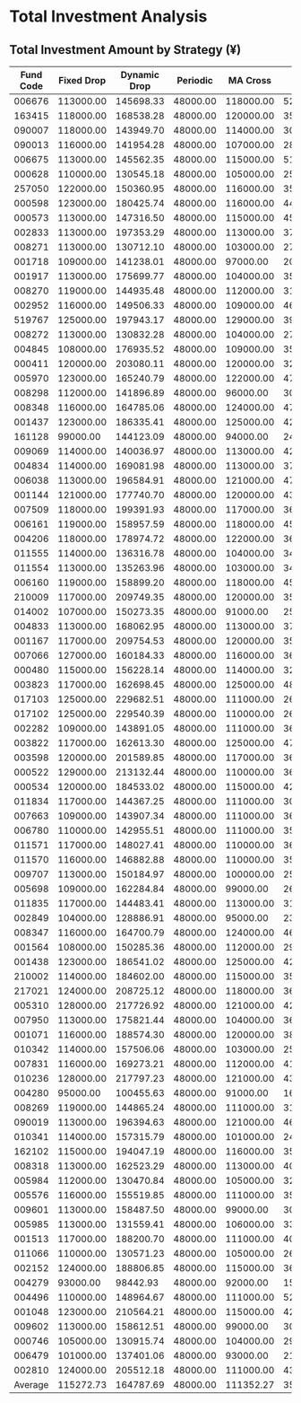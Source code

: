 # Total Investment Analysis

## Total Investment Amount by Strategy (¥)

| Fund Code | Fixed Drop | Dynamic Drop | Periodic | MA Cross | RSI | Enhanced RSI | Value Avg |
|---|---|---|---|---|---|---|---|
| 006676 | 113000.00 | 145698.33 | 48000.00 | 118000.00 | 52000.00 | 105000.00 | 77985.05 |
| 163415 | 118000.00 | 168538.28 | 48000.00 | 120000.00 | 35500.00 | 30000.00 | 77963.01 |
| 090007 | 118000.00 | 143949.70 | 48000.00 | 114000.00 | 30000.00 | 25000.00 | 77986.11 |
| 090013 | 116000.00 | 141954.28 | 48000.00 | 107000.00 | 28500.00 | 19000.00 | 77981.02 |
| 006675 | 113000.00 | 145562.35 | 48000.00 | 115000.00 | 51500.00 | 102000.00 | 77984.47 |
| 000628 | 110000.00 | 130545.18 | 48000.00 | 105000.00 | 25500.00 | 4000.00 | 77951.61 |
| 257050 | 122000.00 | 150360.95 | 48000.00 | 116000.00 | 35500.00 | 16000.00 | 77973.28 |
| 000598 | 123000.00 | 180425.74 | 48000.00 | 116000.00 | 44000.00 | 55000.00 | 77969.87 |
| 000573 | 113000.00 | 147316.50 | 48000.00 | 115000.00 | 45000.00 | 55000.00 | 77975.99 |
| 002833 | 113000.00 | 197353.29 | 48000.00 | 113000.00 | 37500.00 | 43000.00 | 77980.51 |
| 008271 | 113000.00 | 130712.10 | 48000.00 | 103000.00 | 27500.00 | 8000.00 | 77976.55 |
| 001718 | 109000.00 | 141238.01 | 48000.00 | 97000.00 | 20500.00 | 20000.00 | 77960.14 |
| 001917 | 113000.00 | 175699.77 | 48000.00 | 104000.00 | 35000.00 | 35000.00 | 77973.08 |
| 008270 | 119000.00 | 144935.48 | 48000.00 | 112000.00 | 31500.00 | 21000.00 | 77983.72 |
| 002952 | 116000.00 | 149506.33 | 48000.00 | 109000.00 | 46500.00 | 51000.00 | 77985.94 |
| 519767 | 125000.00 | 197943.17 | 48000.00 | 129000.00 | 39000.00 | 35000.00 | 77974.79 |
| 008272 | 113000.00 | 130832.28 | 48000.00 | 104000.00 | 27500.00 | 8000.00 | 77977.38 |
| 004845 | 108000.00 | 176935.52 | 48000.00 | 109000.00 | 35000.00 | 34000.00 | 77986.13 |
| 000411 | 120000.00 | 203080.11 | 48000.00 | 120000.00 | 32000.00 | 16000.00 | 77984.38 |
| 005970 | 123000.00 | 165240.79 | 48000.00 | 122000.00 | 47500.00 | 65000.00 | 77979.05 |
| 008298 | 112000.00 | 141896.89 | 48000.00 | 96000.00 | 30000.00 | 40000.00 | 77984.80 |
| 008348 | 116000.00 | 164785.06 | 48000.00 | 124000.00 | 47500.00 | 54000.00 | 77977.62 |
| 001437 | 123000.00 | 186335.41 | 48000.00 | 125000.00 | 42500.00 | 53000.00 | 77968.25 |
| 161128 | 99000.00 | 144123.09 | 48000.00 | 94000.00 | 24500.00 | 20000.00 | 77948.24 |
| 009069 | 114000.00 | 140036.97 | 48000.00 | 113000.00 | 42000.00 | 23000.00 | 77986.47 |
| 004834 | 114000.00 | 169081.98 | 48000.00 | 113000.00 | 37500.00 | 34000.00 | 77990.45 |
| 006038 | 113000.00 | 196584.91 | 48000.00 | 121000.00 | 47000.00 | 50000.00 | 77975.02 |
| 001144 | 121000.00 | 177740.70 | 48000.00 | 120000.00 | 43000.00 | 36000.00 | 77981.41 |
| 007509 | 118000.00 | 199391.93 | 48000.00 | 117000.00 | 36000.00 | 14000.00 | 77975.68 |
| 006161 | 119000.00 | 158957.59 | 48000.00 | 118000.00 | 45000.00 | 25000.00 | 77982.96 |
| 004206 | 118000.00 | 178974.72 | 48000.00 | 122000.00 | 36500.00 | 15000.00 | 77981.04 |
| 011555 | 114000.00 | 136316.78 | 48000.00 | 104000.00 | 34500.00 | 25000.00 | 77987.01 |
| 011554 | 113000.00 | 135263.96 | 48000.00 | 103000.00 | 34000.00 | 25000.00 | 77986.95 |
| 006160 | 119000.00 | 158899.20 | 48000.00 | 118000.00 | 45000.00 | 25000.00 | 77982.40 |
| 210009 | 117000.00 | 209749.35 | 48000.00 | 120000.00 | 35500.00 | 43000.00 | 77980.66 |
| 014002 | 107000.00 | 150273.35 | 48000.00 | 91000.00 | 25500.00 | 24000.00 | 77978.23 |
| 004833 | 113000.00 | 168062.95 | 48000.00 | 113000.00 | 37500.00 | 33000.00 | 77990.23 |
| 001167 | 117000.00 | 209754.53 | 48000.00 | 120000.00 | 35000.00 | 40000.00 | 77985.83 |
| 007066 | 127000.00 | 160184.33 | 48000.00 | 116000.00 | 36500.00 | 36000.00 | 77986.18 |
| 000480 | 115000.00 | 156228.14 | 48000.00 | 114000.00 | 32000.00 | 29000.00 | 77951.53 |
| 003823 | 117000.00 | 162698.45 | 48000.00 | 125000.00 | 48000.00 | 54000.00 | 77971.98 |
| 017103 | 125000.00 | 229682.51 | 48000.00 | 111000.00 | 26500.00 | 9000.00 | 77987.77 |
| 017102 | 125000.00 | 229540.39 | 48000.00 | 110000.00 | 26500.00 | 9000.00 | 77987.67 |
| 002282 | 109000.00 | 143891.05 | 48000.00 | 111000.00 | 36000.00 | 52000.00 | 77984.81 |
| 003822 | 117000.00 | 162613.30 | 48000.00 | 125000.00 | 47000.00 | 53000.00 | 77971.36 |
| 003598 | 120000.00 | 201589.85 | 48000.00 | 117000.00 | 36000.00 | 14000.00 | 77975.56 |
| 000522 | 129000.00 | 213132.44 | 48000.00 | 110000.00 | 36000.00 | 21000.00 | 77968.15 |
| 000534 | 120000.00 | 184533.02 | 48000.00 | 115000.00 | 42000.00 | 52000.00 | 77969.45 |
| 011834 | 117000.00 | 144367.25 | 48000.00 | 111000.00 | 30500.00 | 28000.00 | 77986.51 |
| 007663 | 109000.00 | 143907.34 | 48000.00 | 111000.00 | 36000.00 | 52000.00 | 77984.87 |
| 006780 | 110000.00 | 142955.51 | 48000.00 | 111000.00 | 35000.00 | 55000.00 | 77985.56 |
| 011571 | 117000.00 | 148027.41 | 48000.00 | 110000.00 | 36500.00 | 25000.00 | 77989.15 |
| 011570 | 116000.00 | 146882.88 | 48000.00 | 110000.00 | 35500.00 | 22000.00 | 77988.86 |
| 009707 | 113000.00 | 150184.97 | 48000.00 | 100000.00 | 25000.00 | 22000.00 | 77984.59 |
| 005698 | 109000.00 | 162284.84 | 48000.00 | 99000.00 | 26500.00 | 25000.00 | 77980.56 |
| 011835 | 117000.00 | 144483.41 | 48000.00 | 113000.00 | 31500.00 | 28000.00 | 77986.83 |
| 002849 | 104000.00 | 128886.91 | 48000.00 | 95000.00 | 23500.00 | 31000.00 | 77979.55 |
| 008347 | 116000.00 | 164700.79 | 48000.00 | 124000.00 | 46000.00 | 53000.00 | 77977.22 |
| 001564 | 108000.00 | 150285.36 | 48000.00 | 112000.00 | 29500.00 | 30000.00 | 77969.71 |
| 001438 | 123000.00 | 186541.02 | 48000.00 | 125000.00 | 42500.00 | 53000.00 | 77974.22 |
| 210002 | 114000.00 | 184602.00 | 48000.00 | 115000.00 | 35500.00 | 38000.00 | 77979.12 |
| 217021 | 124000.00 | 208725.12 | 48000.00 | 118000.00 | 36000.00 | 19000.00 | 77956.00 |
| 005310 | 128000.00 | 217726.92 | 48000.00 | 121000.00 | 42000.00 | 23000.00 | 77976.53 |
| 007950 | 113000.00 | 175821.44 | 48000.00 | 104000.00 | 36000.00 | 38000.00 | 77973.78 |
| 001071 | 116000.00 | 188574.30 | 48000.00 | 120000.00 | 38500.00 | 29000.00 | 77969.08 |
| 010342 | 114000.00 | 157506.06 | 48000.00 | 103000.00 | 25000.00 | 27000.00 | 77989.02 |
| 007831 | 116000.00 | 169273.21 | 48000.00 | 112000.00 | 41500.00 | 35000.00 | 77986.63 |
| 010236 | 128000.00 | 217797.23 | 48000.00 | 121000.00 | 43000.00 | 24000.00 | 77976.85 |
| 004280 | 95000.00 | 100455.63 | 48000.00 | 91000.00 | 16000.00 | 15000.00 | 77986.87 |
| 008269 | 119000.00 | 144865.24 | 48000.00 | 111000.00 | 31500.00 | 21000.00 | 77983.43 |
| 090019 | 113000.00 | 196394.63 | 48000.00 | 121000.00 | 46500.00 | 50000.00 | 77975.02 |
| 010341 | 114000.00 | 157315.79 | 48000.00 | 101000.00 | 24500.00 | 22000.00 | 77988.70 |
| 162102 | 115000.00 | 194047.19 | 48000.00 | 116000.00 | 35500.00 | 45000.00 | 77989.59 |
| 008318 | 113000.00 | 162523.29 | 48000.00 | 113000.00 | 40000.00 | 31000.00 | 77986.17 |
| 005984 | 112000.00 | 130470.84 | 48000.00 | 105000.00 | 32500.00 | 31000.00 | 77984.93 |
| 005576 | 116000.00 | 155519.85 | 48000.00 | 111000.00 | 35000.00 | 34000.00 | 77983.51 |
| 009601 | 113000.00 | 158487.50 | 48000.00 | 99000.00 | 30000.00 | 44000.00 | 77988.34 |
| 005985 | 113000.00 | 131559.41 | 48000.00 | 106000.00 | 33000.00 | 31000.00 | 77985.32 |
| 001513 | 117000.00 | 188200.70 | 48000.00 | 111000.00 | 40000.00 | 29000.00 | 77973.08 |
| 011066 | 110000.00 | 130571.23 | 48000.00 | 105000.00 | 26000.00 | 4000.00 | 77952.26 |
| 002152 | 124000.00 | 188806.85 | 48000.00 | 115000.00 | 36000.00 | 9000.00 | 77976.67 |
| 004279 | 93000.00 | 98442.93 | 48000.00 | 92000.00 | 15500.00 | 14000.00 | 77986.80 |
| 004496 | 110000.00 | 148964.67 | 48000.00 | 111000.00 | 52500.00 | 103000.00 | 77973.12 |
| 001048 | 123000.00 | 210564.21 | 48000.00 | 115000.00 | 42000.00 | 48000.00 | 77979.77 |
| 009602 | 113000.00 | 158612.51 | 48000.00 | 99000.00 | 30500.00 | 44000.00 | 77988.69 |
| 000746 | 105000.00 | 130915.74 | 48000.00 | 104000.00 | 29000.00 | 29000.00 | 77954.11 |
| 006479 | 101000.00 | 137401.06 | 48000.00 | 93000.00 | 21000.00 | 18000.00 | 77932.61 |
| 002810 | 124000.00 | 205512.18 | 48000.00 | 111000.00 | 43500.00 | 55000.00 | 77978.05 |
| Average | 115272.73 | 164787.69 | 48000.00 | 111352.27 | 35545.45 | 33965.91 | 77978.08 |